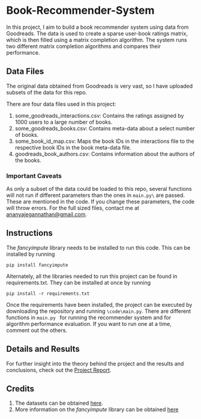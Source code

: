 # Book-Recommender-System

In this project, I aim to build a book recommender system using data from Goodreads. The data is used to create a sparse user-book ratings matrix, which is then filled using a matrix completion algorithm. The system runs two different matrix completion algorithms and compares their performance.

## Data Files

The original data obtained from Goodreads is very vast, so I have uploaded subsets of the data for this repo.

There are four data files used in this project:
1. some_goodreads_interactions.csv: Contains the ratings assigned by 1000 users to a large number of books.
2. some_goodreads_books.csv: Contains meta-data about a select number of books.
3. some_book_id_map.csv: Maps the book IDs in the interactions file to the respective book IDs in the book meta-data file.
4. goodreads_book_authors.csv: Contains information about the authors of the books.

### Important Caveats

As only a subset of the data could be loaded to this repo, several functions will not run if different parameters than the ones in ```main.py\``` are passed. These are mentioned in the code. If you change these parameters, the code will throw errors. For the full sized files, contact me at ananyajegannathan@gmail.com.

## Instructions

The *fancyimpute* library needs to be installed to run this code. This can be installed by running

```pip install fancyimpute```

Alternately, all the libraries needed to run this project can be found in requirements.txt. They can be installed at once by running

```pip install -r requirements.txt```

Once the requirements have been installed, the project can be executed by downloading the repository and running ```\code\main.py```.
There are different functions in ```main.py ``` for running the recommender system and for algorithm performance evaluation. If you want to run one at a time, comment out the others.

## Details and Results

For further insight into the theory behind the project and the results and conclusions, check out the [Project Report](https://github.com/ananyajn/Book-Recommender-System/blob/master/ECE697_Final_Project_Report.pdf).

## Credits

1. The datasets can be obtained [here](https://sites.google.com/eng.ucsd.edu/ucsdbookgraph/home).
2. More information on the *fancyimpute* library can be obtained [here](https://github.com/iskandr/fancyimpute)





